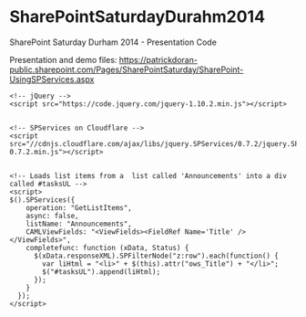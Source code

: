 SharePointSaturdayDurahm2014
============================

SharePoint Saturday Durham 2014 - Presentation Code



Presentation and demo files:
https://patrickdoran-public.sharepoint.com/Pages/SharePointSaturday/SharePoint-UsingSPServices.aspx






```
<!-- jQuery -->
<script src="https://code.jquery.com/jquery-1.10.2.min.js"></script>
 
 
<!-- SPServices on Cloudflare -->
<script src="//cdnjs.cloudflare.com/ajax/libs/jquery.SPServices/0.7.2/jquery.SPServices-0.7.2.min.js"></script>


<!-- Loads list items from a  list called 'Announcements' into a div called #tasksUL -->
<script>
$().SPServices({
    operation: "GetListItems",
    async: false,
    listName: "Announcements",
    CAMLViewFields: "<ViewFields><FieldRef Name='Title' /></ViewFields>",
    completefunc: function (xData, Status) {
      $(xData.responseXML).SPFilterNode("z:row").each(function() {
        var liHtml = "<li>" + $(this).attr("ows_Title") + "</li>";
        $("#tasksUL").append(liHtml);
      });
    }
  });
</script>

```



